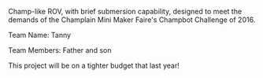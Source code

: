Champ-like ROV, with brief submersion capability, designed to meet the demands of the Champlain Mini Maker Faire's Champbot Challenge of 2016.

Team Name: Tanny

Team Members: Father and son

This project will be on a tighter budget that last year!



